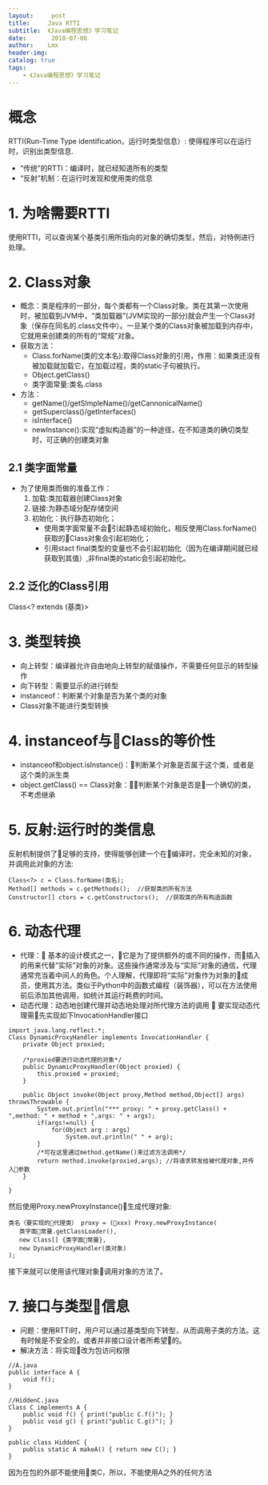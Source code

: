 ```yaml
---
layout:     post
title:     Java RTTI 
subtitle:  《Java编程思想》学习笔记 
date:       2018-07-08
author:    Lmx 
header-img: 
catalog: true
tags: 
    - 《Java编程思想》学习笔记 
---
```


# 概念
RTTI(Run-Time Type identification，运行时类型信息）: 使得程序可以在运行时，识别出类型信息.
- “传统”的RTTI：编译时，就已经知道所有的类型
- “反射”机制：在运行时发现和使用类的信息

# 1. 为啥需要RTTI
使用RTTI，可以查询某个基类引用所指向的对象的确切类型，然后，对特例进行处理。

# 2. Class对象
- 概念：类是程序的一部分，每个类都有一个Class对象。类在其第一次使用时，被加载到JVM中，“类加载器”(JVM实现的一部分)就会产生一个Class对象（保存在同名的.class文件中）。一旦某个类的Class对象被加载到内存中，它就用来创建类的所有的“常规”对象。
- 获取方法：
    - Class.forName(类的文本名):取得Class对象的引用，作用：如果类还没有被加载就加载它，在加载过程，类的static子句被执行。
    - Object.getClass()
    - 类字面常量:类名.class
- 方法：
    - getName()/getSImpleName()/getCannonicalName()
    - getSuperclass()/getInterfaces()
    - isInterface() 
    - newInstance():实现“虚拟构造器”的一种途径，在不知道类的确切类型时，可正确的创建类对象
## 2.1 类字面常量 
- 为了使用类而做的准备工作：
    1. 加载:类加载器创建Class对象
    2. 链接:为静态域分配存储空间
    3. 初始化：执行静态初始化；
        - 使用类字面常量不会引起静态域初始化，相反使用Class.forName()获取的Class对象会引起初始化；
        - 引用stact final类型的变量也不会引起初始化（因为在编译期间就已经获取到其值）,非final类的static会引起初始化。


## 2.2 泛化的Class引用
Class<? extends (基类)>

# 3. 类型转换
- 向上转型：编译器允许自由地向上转型的赋值操作，不需要任何显示的转型操作
- 向下转型：需要显示的进行转型
- instanceof：判断某个对象是否为某个类的对象
- Class对象不能进行类型转换

# 4. instanceof与Class的等价性
- instanceof和object.isInstance()：判断某个对象是否属于这个类，或者是这个类的派生类
- object.getClass() == Class对象：判断某个对象是否是一个确切的类，不考虑继承

# 5. 反射:运行时的类信息 
反射机制提供了足够的支持，使得能够创建一个在编译时，完全未知的对象，并调用此对象的方法:
```
Class<?> c = Class.forName(类名);
Method[] methods = c.getMethods();  //获取类的所有方法
Constructor[] ctors = c.getConstructors();  //获取类的所有构造函数
```

# 6. 动态代理
- 代理： 基本的设计模式之一，它是为了提供额外的或不同的操作，而插入的用来代替“实际”对象的对象。这些操作通常涉及与“实际”对象的通信，代理通常充当着中间人的角色。个人理解，代理即将“实际”对象作为对象的成员，使用其方法。类似于Python中的函数式编程（装饰器），可以在方法使用前后添加其他调用，如统计其运行耗费的时间。
- 动态代理：动态地创建代理并动态地处理对所代理方法的调用
   要实现动态代理需先实现如下InvocationHandler接口
```
import java.lang.reflect.*;
Class DynamicProxyHandler implements InvocationHandler {
    private Object proxied;

    /*proxied要进行动态代理的对象*/
    public DynamicProxyHandler(Object proxied) {
        this.proxied = proxied;
    }

    public Object invoke(Object proxy,Method method,Object[] args) throwsThrowable {
        System.out.println("*** proxy: " + proxy.getClass() + ",method: " + method + ",args: " + args);
        if(args!=null) {
            for(Object arg : args) 
                System.out.println(" " + arg);
        }
        /*可在这里通过method.getName()来过滤方法调用*/
        return method.invoke(proxied,args); //将请求转发给被代理对象,并传入参数
    }

}
```
 然后使用Proxy.newProxyInstance()生成代理对象:
 ```
 类名（要实现的代理类） proxy = (xxx) Proxy.newProxyInstance(
    类字面常量.getClassLoader(),
    new Class[] {类字面常量},
    new DynamicProxyHandler(类对象)  
 );
 ```
 接下来就可以使用该代理对象调用对象的方法了。

 # 7. 接口与类型信息
 - 问题：使用RTTI时，用户可以通过基类型向下转型，从而调用子类的方法。这有时候是不安全的，或者并非接口设计者所希望的。
 - 解决方法：将实现改为包访问权限
```
//A.java
public interface A {
    void f();
}
```
```
//HiddenC.java
Class C implements A {
    public void f() { print("public C.f()"); }
    public void g() { print("public C.g()"); }
}

public class HiddenC {
    publis static A makeA() { return new C(); }
}
```
因为在包的外部不能使用类C，所以，不能使用A之外的任何方法

